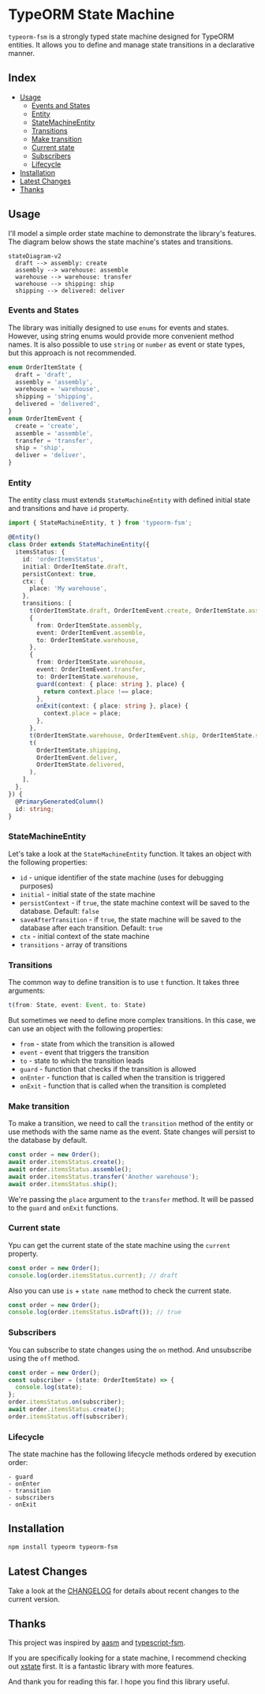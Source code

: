 # TypeORM State Machine

`typeorm-fsm` is a strongly typed state machine designed for TypeORM entities. It allows you to define and manage state transitions in a declarative manner.

## Index

- [Usage](#usage)
  - [Events and States](#events-and-states)
  - [Entity](#entity)
  - [StateMachineEntity](#statemachineentity)
  - [Transitions](#transitions)
  - [Make transition](#make-transition)
  - [Current state](#current-state)
  - [Subscribers](#subscribers)
  - [Lifecycle](#lifecycle)
- [Installation](#installation)
- [Latest Changes](#latest-changes)
- [Thanks](#thanks)

## Usage

I'll model a simple order state machine to demonstrate the library's features. The diagram below shows the state machine's states and transitions.

```mermaid
stateDiagram-v2
  draft --> assembly: create
  assembly --> warehouse: assemble
  warehouse --> warehouse: transfer
  warehouse --> shipping: ship
  shipping --> delivered: deliver
```

### Events and States

The library was initially designed to use `enums` for events and states. However, using string enums would provide more convenient method names. It is also possible to use `string` or `number` as event or state types, but this approach is not recommended.

```typescript
enum OrderItemState {
  draft = 'draft',
  assembly = 'assembly',
  warehouse = 'warehouse',
  shipping = 'shipping',
  delivered = 'delivered',
}
enum OrderItemEvent {
  create = 'create',
  assemble = 'assemble',
  transfer = 'transfer',
  ship = 'ship',
  deliver = 'deliver',
}
```

### Entity

The entity class must extends `StateMachineEntity` with defined initial state and transitions and have `id` property.

```typescript
import { StateMachineEntity, t } from 'typeorm-fsm';

@Entity()
class Order extends StateMachineEntity({
  itemsStatus: {
    id: 'orderItemsStatus',
    initial: OrderItemState.draft,
    persistContext: true,
    ctx: {
      place: 'My warehouse',
    },
    transitions: [
      t(OrderItemState.draft, OrderItemEvent.create, OrderItemState.assembly),
      {
        from: OrderItemState.assembly,
        event: OrderItemEvent.assemble,
        to: OrderItemState.warehouse,
      },
      {
        from: OrderItemState.warehouse,
        event: OrderItemEvent.transfer,
        to: OrderItemState.warehouse,
        guard(context: { place: string }, place) {
          return context.place !== place;
        },
        onExit(context: { place: string }, place) {
          context.place = place;
        },
      },
      t(OrderItemState.warehouse, OrderItemEvent.ship, OrderItemState.shipping),
      t(
        OrderItemState.shipping,
        OrderItemEvent.deliver,
        OrderItemState.delivered,
      ),
    ],
  },
}) {
  @PrimaryGeneratedColumn()
  id: string;
}
```

### StateMachineEntity

Let's take a look at the `StateMachineEntity` function. It takes an object with the following properties:

- `id` - unique identifier of the state machine (uses for debugging purposes)
- `initial` - initial state of the state machine
- `persistContext` - if `true`, the state machine context will be saved to the database. Default: `false`
- `saveAfterTransition` - if `true`, the state machine will be saved to the database after each transition. Default: `true`
- `ctx` - initial context of the state machine
- `transitions` - array of transitions

### Transitions

The common way to define transition is to use `t` function. It takes three arguments:

```typescript
t(from: State, event: Event, to: State)
```

But sometimes we need to define more complex transitions. In this case, we can use an object with the following properties:

- `from` - state from which the transition is allowed
- `event` - event that triggers the transition
- `to` - state to which the transition leads
- `guard` - function that checks if the transition is allowed
- `onEnter` - function that is called when the transition is triggered
- `onExit` - function that is called when the transition is completed

### Make transition

To make a transition, we need to call the `transition` method of the entity or use methods with the same name as the event. State changes will persist to the database by default.

```typescript
const order = new Order();
await order.itemsStatus.create();
await order.itemsStatus.assemble();
await order.itemsStatus.transfer('Another warehouse');
await order.itemsStatus.ship();
```

We're passing the `place` argument to the `transfer` method. It will be passed to the `guard` and `onExit` functions.

### Current state

Ypu can get the current state of the state machine using the `current` property.

```typescript
const order = new Order();
console.log(order.itemsStatus.current); // draft
```

Also you can use `is` + `state name` method to check the current state.

```typescript
const order = new Order();
console.log(order.itemsStatus.isDraft()); // true
```

### Subscribers

You can subscribe to state changes using the `on` method. And unsubscribe using the `off` method.

```typescript
const order = new Order();
const subscriber = (state: OrderItemState) => {
  console.log(state);
};
order.itemsStatus.on(subscriber);
await order.itemsStatus.create();
order.itemsStatus.off(subscriber);
```

### Lifecycle

The state machine has the following lifecycle methods ordered by execution order:

```
- guard
- onEnter
- transition
- subscribers
- onExit
```

## Installation

```bash
npm install typeorm typeorm-fsm
```

## Latest Changes

Take a look at the [CHANGELOG](CHANGELOG.md) for details about recent changes to the current version.

## Thanks

This project was inspired by [aasm](https://github.com/aasm/aasm) and [typescript-fsm](https://github.com/eram/typescript-fsm).

If you are specifically looking for a state machine, I recommend checking out [xstate](https://github.com/statelyai/xstate) first. It is a fantastic library with more features.

And thank you for reading this far. I hope you find this library useful.
